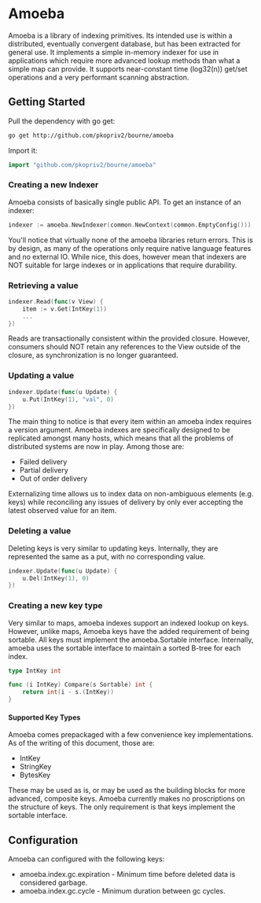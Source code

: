 # Amoeba

Amoeba is a library of indexing primitives.  Its intended use is within 
a distributed, eventually convergent database, but has been extracted for 
general use.  It implements a simple in-memory indexer for use in 
applications which require more advanced lookup methods than what a simple 
map can provide.  It supports near-constant time (log32(n)) get/set operations
and a very performant scanning abstraction.

## Getting Started

Pull the dependency with go get:

```sh
go get http://github.com/pkopriv2/bourne/amoeba
```

Import it:

```go
import "github.com/pkopriv2/bourne/amoeba"
```

### Creating a new Indexer

Amoeba consists of basically single public API.  To get an instance of an
indexer:

```go
indexer := amoeba.NewIndexer(common.NewContext(common.EmptyConfig()))
```

You'll notice that virtually none of the amoeba libraries return errors. 
This is by design, as many of the operations only require native language
features and no external IO.  While nice, this does, however mean that
indexers are NOT suitable for large indexes or in applications that require
durability.

### Retrieving a value

```go
indexer.Read(func(v View) {
    item := v.Get(IntKey(1))
    ...
})
```

Reads are transactionally consistent within the provided closure.  However, 
consumers should NOT retain any references to the View outside of the 
closure, as synchronization is no longer guaranteed.  

### Updating a value

```go
indexer.Update(func(u Update) {
    u.Put(IntKey(1), "val", 0)
})
```

The main thing to notice is that every item within an amoeba index requires a 
version argument. Amoeba indexes are specifically designed to be replicated
amongst many hosts, which means that all the problems of distributed systems
are now in play.  Among those are:

* Failed delivery
* Partial delivery
* Out of order delivery

Externalizing time allows us to index data on non-ambiguous elements (e.g. keys)
while reconciling any issues of delivery by only ever accepting the latest 
observed value for an item.  

### Deleting a value

Deleting keys is very similar to updating keys.  Internally, they are represented
the same as a put, with no corresponding value.

```go
indexer.Update(func(u Update) {
    u.Del(IntKey(1), 0)
})
```

### Creating a new key type

Very similar to maps, amoeba indexes support an indexed lookup on keys.  However, 
unlike maps, Amoeba keys have the added requirement of being sortable.  All keys must
implement the amoeba.Sortable interface.  Internally, amoeba uses the sortable 
interface to maintain a sorted B-tree for each index.


```go
type IntKey int

func (i IntKey) Compare(s Sortable) int {
	return int(i - s.(IntKey))
}
```

#### Supported Key Types

Amoeba comes prepackaged with a few convenience key implementations.  As of the 
writing of this document, those are:

* IntKey
* StringKey
* BytesKey 

These may be used as is, or may be used as the building blocks for more advanced, 
composite keys.  Amoeba currently makes no proscriptions on the structure of keys. 
The only requirement is that keys implement the sortable interface.

## Configuration

Amoeba can configured with the following keys:

* amoeba.index.gc.expiration - Minimum time before deleted data is considered garbage.
* amoeba.index.gc.cycle - Minimum duration between gc cycles.
